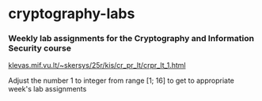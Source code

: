 # cryptography-labs
### Weekly lab assignments for the Cryptography and Information Security course

[klevas.mif.vu.lt/~skersys/25r/kis/cr_pr_lt/crpr_lt_1.html](https://klevas.mif.vu.lt/~skersys/25r/kis/cr_pr_lt/crpr_lt_1.html)

Adjust the number 1 to integer from range [1; 16] to get to appropriate week's lab assignments
